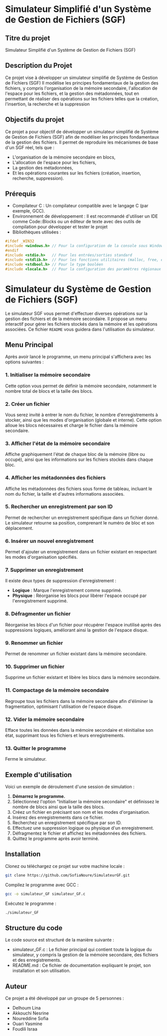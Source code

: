 
# Simulateur Simplifié d'un Système de Gestion de Fichiers (SGF)

## Titre du projet
Simulateur Simplifié d'un Système de Gestion de Fichiers (SGF) 

## Description du Projet 
Ce projet vise à développer un simulateur simplifié de Système de Gestion de Fichiers (SGF) Il modélise les principes fondamentaux de la gestion des fichiers, y compris l'organisation de la
mémoire secondaire, l'allocation de l'espace pour les fichiers, et la gestion des métadonnées, tout en permettant de réaliser des opérations sur les fichiers telles que la création, l'insertion, la recherche et la suppression

## Objectifs du projet
Ce projet a pour objectif de développer un simulateur simplifié de Système de Gestion de Fichiers (SGF) afin de modéliser les principes fondamentaux de la gestion des fichiers.
Il permet de reproduire les mécanismes de base d'un SGF réel, tels que :
- L'organisation de la mémoire secondaire en blocs,
- L'allocation de l'espace pour les fichiers,
- La gestion des métadonnées,
- Et les opérations courantes sur les fichiers (création, insertion, recherche, suppression).

## Prérequis
- Compilateur C : Un compilateur compatible avec le langage C (par exemple, GCC).
- Environnement de développement : Il est recommandé d'utiliser un IDE comme Code::Blocks ou un éditeur de texte avec des outils de compilation pour développer et tester le projet
- Bibliothèques utilisées :
```c
#ifdef _WIN32
#include <windows.h> // Pour la configuration de la console sous Windows
#endif
#include <stdio.h>   // Pour les entrées/sorties standard
#include <stdlib.h>  // Pour les fonctions utilitaires (malloc, free, etc.)
#include <stdbool.h> // Pour le type booléen
#include <locale.h>  // Pour la configuration des paramètres régionaux
```

# Simulateur du Système de Gestion de Fichiers (SGF)
Le simulateur SGF vous permet d'effectuer diverses opérations sur la gestion des fichiers et de la mémoire secondaire. Il propose un menu interactif pour gérer les fichiers stockés dans la mémoire et les opérations associées. Ce fichier `README` vous guidera dans l'utilisation du simulateur.

## Menu Principal
Après avoir lancé le programme, un menu principal s'affichera avec les options suivantes :

### 1. Initialiser la mémoire secondaire
Cette option vous permet de définir la mémoire secondaire, notamment le nombre total de blocs et la taille des blocs.

### 2. Créer un fichier
Vous serez invité à entrer le nom du fichier, le nombre d'enregistrements à stocker, ainsi que les modes d'organisation (globale et interne). Cette option alloue les blocs nécessaires et charge le fichier dans la mémoire secondaire.

### 3. Afficher l'état de la mémoire secondaire
Affiche graphiquement l'état de chaque bloc de la mémoire (libre ou occupé), ainsi que les informations sur les fichiers stockés dans chaque bloc.

### 4. Afficher les métadonnées des fichiers
Affiche les métadonnées des fichiers sous forme de tableau, incluant le nom du fichier, la taille et d'autres informations associées.

### 5. Rechercher un enregistrement par son ID
Permet de rechercher un enregistrement spécifique dans un fichier donné. Le simulateur retourne sa position, comprenant le numéro de bloc et son déplacement.

### 6. Insérer un nouvel enregistrement
Permet d'ajouter un enregistrement dans un fichier existant en respectant les modes d'organisation spécifiés.

### 7. Supprimer un enregistrement
Il existe deux types de suppression d'enregistrement :
- **Logique** : Marque l'enregistrement comme supprimé.
- **Physique** : Réorganise les blocs pour libérer l'espace occupé par l'enregistrement supprimé.

### 8. Défragmenter un fichier
Réorganise les blocs d'un fichier pour récupérer l'espace inutilisé après des suppressions logiques, améliorant ainsi la gestion de l'espace disque.

### 9. Renommer un fichier
Permet de renommer un fichier existant dans la mémoire secondaire.

### 10. Supprimer un fichier
Supprime un fichier existant et libère les blocs dans la mémoire secondaire.

### 11. Compactage de la mémoire secondaire
Regroupe tous les fichiers dans la mémoire secondaire afin d'éliminer la fragmentation, optimisant l'utilisation de l'espace disque.

### 12. Vider la mémoire secondaire
Efface toutes les données dans la mémoire secondaire et réinitialise son état, supprimant tous les fichiers et leurs enregistrements.

### 13. Quitter le programme
Ferme le simulateur.

## Exemple d'utilisation
Voici un exemple de déroulement d'une session de simulation :

1. **Démarrez le programme.**
2. Sélectionnez l'option "Initialiser la mémoire secondaire" et définissez le nombre de blocs ainsi que la taille des blocs.
3. Créez un fichier en précisant son nom et les modes d'organisation.
4. Insérez des enregistrements dans ce fichier.
5. Recherchez un enregistrement spécifique par son ID.
6. Effectuez une suppression logique ou physique d'un enregistrement.
7. Défragmentez le fichier et affichez les métadonnées des fichiers.
8. Quittez le programme après avoir terminé.

## Installation
Clonez ou téléchargez ce projet sur votre machine locale :
```bash
git clone https://github.com/SofiaNoure/SimulateurGF.git
```

Compilez le programme avec GCC :
```bash
gcc -o simulateur_GF simulateur_GF.c
```

Exécutez le programme :
```bash
./simulateur_GF
```

## Structure du code
Le code source est structuré de la manière suivante :

- simulateur_GF.c : Le fichier principal qui contient toute la logique du simulateur, y compris la gestion de la mémoire secondaire, des fichiers et des enregistrements.
- README.md : Ce fichier de documentation expliquant le projet, son installation et son utilisation.
   
## Auteur
Ce projet a été développé par un groupe de 5 personnes :
- Delhoum Lina
- Akkouchi Nesrine
- Noureddine Sofia
- Ouari Yasmine
- Foudili Israa

